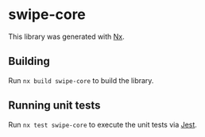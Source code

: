 # swipe-core

This library was generated with [Nx](https://nx.dev).

## Building

Run `nx build swipe-core` to build the library.

## Running unit tests

Run `nx test swipe-core` to execute the unit tests via [Jest](https://jestjs.io).
